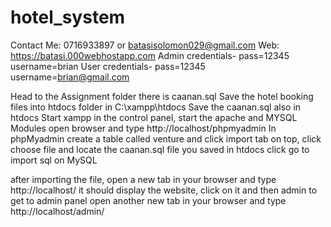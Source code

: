 ﻿# hotel_system
Contact Me: 0716933897 or batasisolomon029@gmail.com
Web: https://batasi.000webhostapp.com
Admin credentials- pass=12345 username=brian
User credentials- pass=12345  username=brian@gmail.com


Head to the Assignment folder there is caanan.sql 
Save the hotel booking files into htdocs folder in C:\xampp\htdocs
Save the caanan.sql also in htdocs
Start xampp in the control panel, start the apache and MYSQL Modules
open browser and type http://localhost/phpmyadmin
In phpMyadmin create a table called venture and click import tab on top, click choose file and locate the caanan.sql file you saved in htdocs
click go to import sql on MySQL

after importing the file, open a new tab in your browser and type http://localhost/
it should display the website, click on it and then admin to get to admin panel
open another new tab in your browser and type http://localhost/admin/

